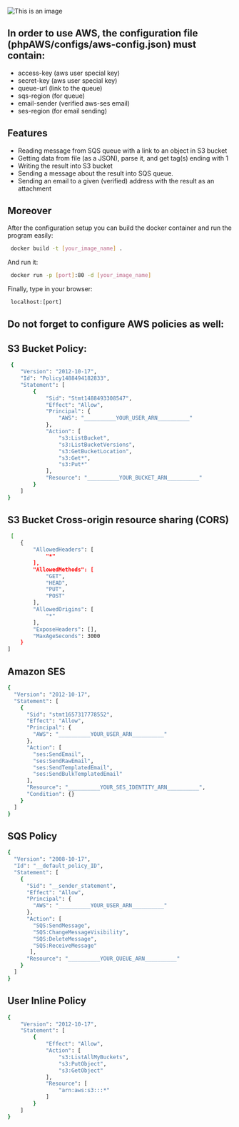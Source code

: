 ![This is an image](https://i.imgur.com/OGGb2DN.png)

## In order to use AWS, the configuration file (phpAWS/configs/aws-config.json) must contain:

- access-key (aws user special key)
- secret-key (aws user special key)
- queue-url (link to the queue)
- sqs-region (for queue)
- email-sender (verified aws-ses email)
- ses-region (for email sending)

## Features

- Reading message from SQS queue with a link to an object in S3 bucket
- Getting data from file (as a JSON), parse it, and get tag(s) ending with 1
- Writing the result into S3 bucket
- Sending a message about the result into SQS queue.
- Sending an email to a given (verified) address with the result as an attachment

## Moreover
After the configuration setup you can build the docker container and run the program
easily:
```sh
 docker build -t [your_image_name] .
```
And run it:
```sh
 docker run -p [port]:80 -d [your_image_name]
```
Finally, type in your browser:
```sh
 localhost:[port]
```

## Do not forget to configure AWS policies as well:
## S3 Bucket Policy:
```sh
 {
    "Version": "2012-10-17",
    "Id": "Policy1488494182833",
    "Statement": [
        {
            "Sid": "Stmt1488493308547",
            "Effect": "Allow",
            "Principal": {
                "AWS": "__________YOUR_USER_ARN__________"
            },
            "Action": [
                "s3:ListBucket",
                "s3:ListBucketVersions",
                "s3:GetBucketLocation",
                "s3:Get*",
                "s3:Put*"
            ],
            "Resource": "__________YOUR_BUCKET_ARN__________"
        }
    ]
}
```

## S3 Bucket Cross-origin resource sharing (CORS)
```sh
 [
    {
        "AllowedHeaders": [
            "*"
        ],
        "AllowedMethods": [
            "GET",
            "HEAD",
            "PUT",
            "POST"
        ],
        "AllowedOrigins": [
            "*"
        ],
        "ExposeHeaders": [],
        "MaxAgeSeconds": 3000
    }
]
```

## Amazon SES
```sh
{
  "Version": "2012-10-17",
  "Statement": [
    {
      "Sid": "stmt1657317778552",
      "Effect": "Allow",
      "Principal": {
        "AWS": "__________YOUR_USER_ARN__________"
      },
      "Action": [
        "ses:SendEmail",
        "ses:SendRawEmail",
        "ses:SendTemplatedEmail",
        "ses:SendBulkTemplatedEmail"
      ],
      "Resource": "__________YOUR_SES_IDENTITY_ARN__________",
      "Condition": {}
    }
  ]
}
```

## SQS Policy 
```sh
{
  "Version": "2008-10-17",
  "Id": "__default_policy_ID",
  "Statement": [
    {
      "Sid": "__sender_statement",
      "Effect": "Allow",
      "Principal": {
        "AWS": "__________YOUR_USER_ARN__________"
      },
      "Action": [
        "SQS:SendMessage",
        "SQS:ChangeMessageVisibility",
        "SQS:DeleteMessage",
        "SQS:ReceiveMessage"
       ],
      "Resource": "__________YOUR_QUEUE_ARN__________"
    }
  ]
}
```

## User Inline Policy
```sh
{
    "Version": "2012-10-17",
    "Statement": [
        {
            "Effect": "Allow",
            "Action": [
                "s3:ListAllMyBuckets",
                "s3:PutObject",
                "s3:GetObject"
            ],
            "Resource": [
                "arn:aws:s3:::*"
            ]
        }
    ]
}
```
